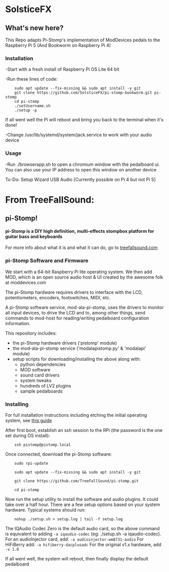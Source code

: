# SolsticeFX
## What's new here?
This Repo adapts Pi-Stomp's implementation of ModDevices pedals to the Raspberry Pi 5 (And Bookworm on Raspberry Pi 4)

### Installation
-Start with a fresh install of Raspberry Pi OS Lite 64 bit

-Run these lines of code: 

        sudo apt update --fix-missing && sudo apt install -y git
        git clone https://github.com/SolsticeFX/pi-stomp-bookworm.git pi-stomp
        cd pi-stomp
        ./setUsername.sh
        ./setup -p

 If all went well the Pi will reboot and bring you back to the terminal when it's done!

-Change /usr/lib/systemd/system/jack.service to work with your audio device

### Usage
-Run ./browserapp.sh to open a chromium window with the pedalboard ui. You can also use your IP address to open this window on another device

To-Do:
Setup Wizard
USB Audio [Currently possible on Pi 4 but not Pi 5]



# From TreeFallSound:
## pi-Stomp!
#### pi-Stomp is a DIY high definition, multi-effects stompbox platform for guitar bass and keyboards
For more info about what it is and what it can do, go to [treefallsound.com](https://treefallsound.com)

### pi-Stomp Software and Firmware
We start with a 64-bit Raspberry Pi lite operating system.  We then add MOD, which is an open source audio host & UI
created by the awesome folk at moddevices.com

The pi-Stomp hardware requires drivers to interface with the LCD, potentiometers, encoders, footswitches, MIDI, etc.

A pi-Stomp software service, mod-ala-pi-stomp, uses the drivers to monitor all input devices, to drive the LCD
and to, among other things, send commands to mod-host for reading/writing pedalboard configuration information. 

This repository includes:
* the pi-Stomp hardware drivers ('pistomp' module)
* the mod-ala-pi-stomp service ('modalapistomp.py' & 'modalapi' module)
* setup scripts for downloading/installing the above along with:
  * python dependencies
  * MOD software
  * sound card drivers
  * system tweaks
  * hundreds of LV2 plugins
  * sample pedalboards

### Installing
For full installation instructions including etching the initial operating system, see [this guide](https://www.treefallsound.com/wiki/doku.php?id=software_installation_64-bit)

After first boot, establish an ssh session to the RPi (the password is the one set during OS install):

        ssh pistomp@pistomp.local
        
Once connected, download the pi-Stomp software:

        sudo rpi-update
        
        sudo apt update --fix-missing && sudo apt install -y git
        
        git clone https://github.com/TreeFallSound/pi-stomp.git
        
        cd pi-stomp
        
Now run the setup utility to install the software and audio plugins.  It could take over a half hour.
There are a few setup options based on your system hardware.
Typical systems should run:
        
        nohup ./setup.sh > setup.log | tail -f setup.log
        
The IQAudio Codec Zero is the default audio card, so the above command is equivalent to adding `-a iqaudio-codec`
(eg: ./setup.sh -a iqaudio-codec).
For an audioInjector card, add: `-a
audioinjector-wm8731-audio`  For HiFiBerry add: `-a hifiberry-dacplusadc`
For the original v1.x hardware, add `-v 1.0`

If all went well, the system will reboot, then finally display the default pedalboard

